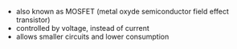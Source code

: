 - also known as MOSFET (metal oxyde semiconductor field effect transistor)
- controlled by voltage, instead of current
- allows smaller circuits and lower consumption
